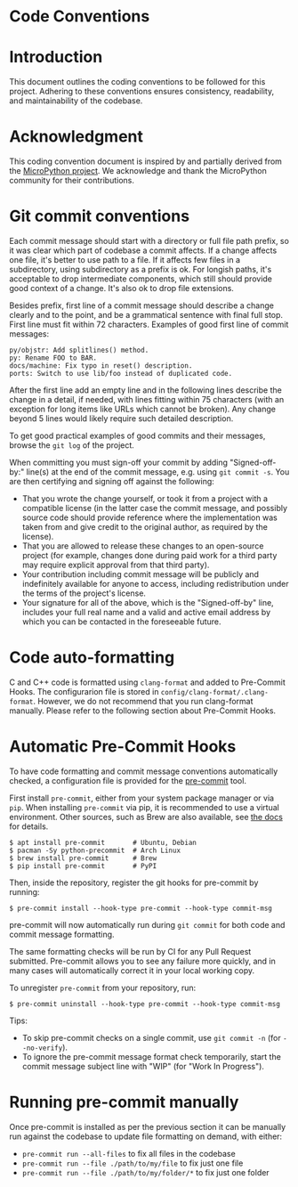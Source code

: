 Code Conventions
==================

Introduction
============

This document outlines the coding conventions to be followed for this project. Adhering to these conventions ensures consistency, readability, and maintainability of the codebase.

Acknowledgment
==============

This coding convention document is inspired by and partially derived from the [MicroPython project](https://github.com/Infineon/micropython/blob/ports-psoc6-main/CODECONVENTIONS.md). We acknowledge and thank the MicroPython community for their contributions.

Git commit conventions
======================

Each commit message should start with a directory or full file path
prefix, so it was clear which part of codebase a commit affects. If
a change affects one file, it's better to use path to a file. If it
affects few files in a subdirectory, using subdirectory as a prefix
is ok. For longish paths, it's acceptable to drop intermediate
components, which still should provide good context of a change.
It's also ok to drop file extensions.

Besides prefix, first line of a commit message should describe a
change clearly and to the point, and be a grammatical sentence with
final full stop. First line must fit within 72 characters. Examples
of good first line of commit messages:

    py/objstr: Add splitlines() method.
    py: Rename FOO to BAR.
    docs/machine: Fix typo in reset() description.
    ports: Switch to use lib/foo instead of duplicated code.

After the first line add an empty line and in the following lines describe
the change in a detail, if needed, with lines fitting within 75 characters
(with an exception for long items like URLs which cannot be broken). Any
change beyond 5 lines would likely require such detailed description.

To get good practical examples of good commits and their messages, browse
the `git log` of the project.

When committing you must sign-off your commit by adding "Signed-off-by:"
line(s) at the end of the commit message, e.g. using `git commit -s`.  You
are then certifying and signing off against the following:

* That you wrote the change yourself, or took it from a project with
  a compatible license (in the latter case the commit message, and possibly
  source code should provide reference where the implementation was taken
  from and give credit to the original author, as required by the license).
* That you are allowed to release these changes to an open-source project
  (for example, changes done during paid work for a third party may require
  explicit approval from that third party).
* Your contribution including commit message will be publicly and
  indefinitely available for anyone to access, including redistribution
  under the terms of the project's license.
* Your signature for all of the above, which is the "Signed-off-by" line,
  includes your full real name and a valid and active email address by
  which you can be contacted in the foreseeable future.

Code auto-formatting
====================

C and C++ code is formatted using `clang-format` and added to Pre-Commit Hooks.
The configurarion file is stored in `config/clang-format/.clang-format`. 
However, we do not recommend that you run clang-format manually.
Please refer to the following section about Pre-Commit Hooks. 

Automatic Pre-Commit Hooks
==========================

To have code formatting and commit message conventions automatically checked,
a configuration file is provided for the [pre-commit](https://pre-commit.com/)
tool.

First install `pre-commit`, either from your system package manager or via
`pip`. When installing `pre-commit` via pip, it is recommended to use a
virtual environment. Other sources, such as Brew are also available, see
[the docs](https://pre-commit.com/index.html#install) for details.

```
$ apt install pre-commit       # Ubuntu, Debian
$ pacman -Sy python-precommit  # Arch Linux
$ brew install pre-commit      # Brew
$ pip install pre-commit       # PyPI
```

Then, inside the repository, register the git hooks for pre-commit
by running:

```
$ pre-commit install --hook-type pre-commit --hook-type commit-msg
```

pre-commit will now automatically run during `git commit` for both code and
commit message formatting.

The same formatting checks will be run by CI for any Pull Request submitted. 
Pre-commit allows you to see any failure more quickly, and in many
cases will automatically correct it in your local working copy.

To unregister `pre-commit` from your repository, run:

```
$ pre-commit uninstall --hook-type pre-commit --hook-type commit-msg
```

Tips:

* To skip pre-commit checks on a single commit, use `git commit -n` (for
  `--no-verify`).
* To ignore the pre-commit message format check temporarily, start the commit
  message subject line with "WIP" (for "Work In Progress").

Running pre-commit manually
===========================

Once pre-commit is installed as per the previous section it can be manually
run against the codebase to update file formatting on demand, with either:
* `pre-commit run --all-files` to fix all files in the codebase
* `pre-commit run --file ./path/to/my/file` to fix just one file
* `pre-commit run --file ./path/to/my/folder/*` to fix just one folder
